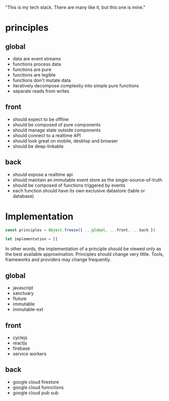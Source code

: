 "This is my tech stack. There are many like it, but this one is mine."

# principles

## global
- data are event streams
- functions process data
- functions are pure
- functions are legible
- functions don't mutate data
- iteratively decompose complexity into simple pure functions
- separate reads from writes

## front
- should expect to be offline
- should be composed of pure components
- should manage state outside components
- should connect to a realtime API
- should look great on mobile, desktop and browser
- should be deep-linkable

## back
- should expose a realtime api
- should maintain an immutable event store as the single-source-of-truth
- should be composed of functions triggered by events
- each function should have its own exclusive datastore (table or database)

# Implementation

```javascript
const principles = Object.freeze({ ...global, ...front, ...back })

let implementation = []
```

In other words, the implementation of a principle should be viewed only as the best available approximation. Principles should change very little. Tools, frameworks and providers may change frequently.

## global
- javascript
- sanctuary
- fluture
- immutable
- immutable-ext

## front
- cyclejs
- reactjs
- firebase
- service workers

## back
- google cloud firestore
- google cloud funnctions
- google cloud pub sub
